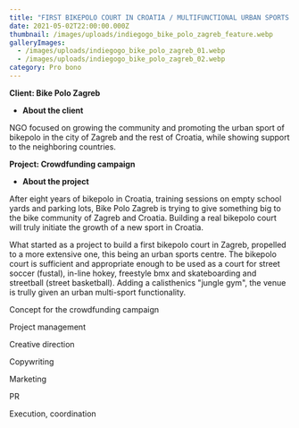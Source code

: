 ```yaml
---
title: "FIRST BIKEPOLO COURT IN CROATIA / MULTIFUNCTIONAL URBAN SPORTS CENTRE "
date: 2021-05-02T22:00:00.000Z
thumbnail: /images/uploads/indiegogo_bike_polo_zagreb_feature.webp
galleryImages:
  - /images/uploads/indiegogo_bike_polo_zagreb_01.webp
  - /images/uploads/indiegogo_bike_polo_zagreb_02.webp
category: Pro bono
---
```

**Client: Bike Polo Zagreb**

* **About the client** 

NGO focused on growing the community and promoting the urban sport of bikepolo in the city of Zagreb and the rest of Croatia, while showing support to the neighboring countries. 

**Project: Crowdfunding campaign**

* **About the project**

After eight years of bikepolo in Croatia, training sessions on empty school yards and parking lots, Bike Polo Zagreb is trying to give something big to the bike community of Zagreb and Croatia. Building a real bikepolo court will truly initiate the growth of a new sport in Croatia. 

What started as a project to build a first bikepolo court in Zagreb, propelled to a more extensive one, this being an urban sports centre. The bikepolo court is sufficient and appropriate enough to be used as a court for street soccer (fustal), in-line hokey, freestyle bmx and skateboarding and streetball (street basketball). Adding a calisthenics "jungle gym", the venue is trully given an urban multi-sport functionality.  

Concept for the crowdfunding campaign

Project management

Creative direction

Copywriting

Marketing

PR

Execution, coordination